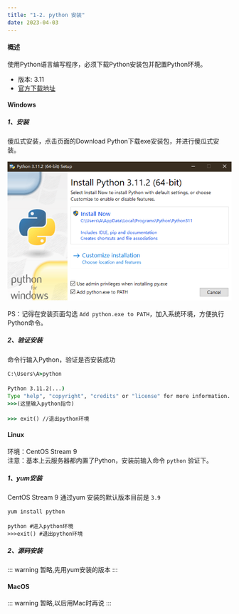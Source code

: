 ```yaml
---
title: "1-2. python 安装"
date: 2023-04-03
---
```

#### 概述
使用Python语言编写程序，必须下载Python安装包并配置Python环境。
- 版本: 3.11
- [官方下载地址](https://www.python.org/downloads/)


#### Windows
##### 1、安装
傻瓜式安装，点击页面的Download Python下载exe安装包，并进行傻瓜式安装。<br><br>
![001](/img/python/base/1/001.png)
<br><br>
PS：记得在安装页面勾选 `Add python.exe to PATH`，加入系统环境，方便执行Python命令。

##### 2、验证安装
命令行输入Python，验证是否安装成功
```cmd
C:\Users\A>python

Python 3.11.2(...) 
Type "help", "copyright", "credits" or "license" for more information.
>>>(这里输入python指令)

>>> exit() //退出python环境
```

#### Linux
环境：CentOS Stream 9  
注意：基本上云服务器都内置了Python，安装前输入命令 `python` 验证下。  
##### 1、yum安装
CentOS Stream 9 通过yum 安装的默认版本目前是 `3.9`
```shell
yum install python

python #进入python环境
>>>exit() #退出python环境
```

##### 2、源码安装
::: warning 
暂略,先用yum安装的版本
:::


#### MacOS
::: warning 
暂略,以后用Mac时再说
:::